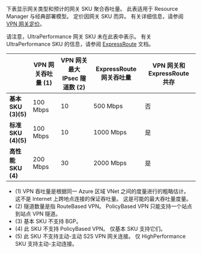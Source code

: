 下表显示网关类型和预计的网关 SKU 聚合吞吐量。 此表适用于 Resource Manager 与经典部署模型。 定价因网关 SKU 而异。 有关详细信息，请参阅 [VPN 网关定价](/pricing/details/vpn-gateway/)。

请注意，UltraPerformance 网关 SKU 未在此表中表示。 有关 UltraPerformance SKU 的信息，请参阅 [ExpressRoute](/documentation/articles/expressroute-about-virtual-network-gateways/) 文档。

|  | **VPN 网关吞吐量 (1)** | **VPN 网关最大 IPsec 隧道数 (2)** | **ExpressRoute 网关吞吐量** | **VPN 网关和 ExpressRoute 共存** |
| --- | --- | --- | --- | --- |
| **基本 SKU (3)(5)** |100 Mbps |10 |500 Mbps |否 |
| **标准 SKU (4)(5)** |100 Mbps |10 |1000 Mbps |是 |
| **高性能 SKU (4)** |200 Mbps |30 |2000 Mbps |是 |

* (1) VPN 吞吐量是根据同一 Azure 区域 VNet 之间的度量进行的粗略估计。 这不是 Internet 上跨地点连接的保证吞吐量。 这是可能的最大吞吐量度量。
* (2) 隧道数量是指 RouteBased VPN。 PolicyBased VPN 只能支持一个站点到站点 VPN 隧道。
* (3) 基本 SKU 不支持 BGP。
* (4) 此 SKU 不支持 PolicyBased VPN。 仅基本 SKU 支持它们。
* (5) 此 SKU 不支持主动-主动 S2S VPN 网关连接。 仅 HighPerformance SKU 支持主动-主动连接。